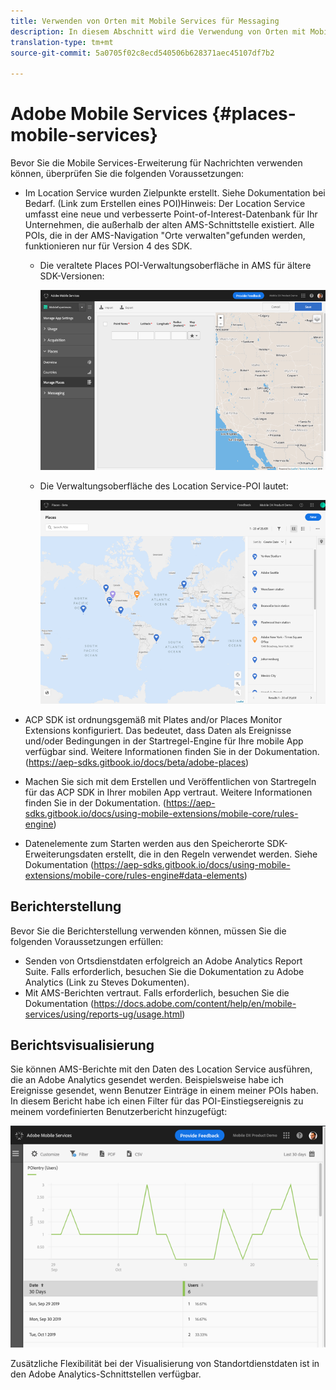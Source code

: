 ```yaml
---
title: Verwenden von Orten mit Mobile Services für Messaging
description: In diesem Abschnitt wird die Verwendung von Orten mit Mobile Services für Nachrichten erläutert.
translation-type: tm+mt
source-git-commit: 5a0705f02c8ecd540506b628371aec45107df7b2

---
```



# Adobe Mobile Services {#places-mobile-services}

Bevor Sie die Mobile Services-Erweiterung für Nachrichten verwenden können, überprüfen Sie die folgenden Voraussetzungen:

* Im Location Service wurden Zielpunkte erstellt. Siehe Dokumentation bei Bedarf. (Link zum Erstellen eines POI)Hinweis: Der Location Service umfasst eine neue und verbesserte Point-of-Interest-Datenbank für Ihr Unternehmen, die außerhalb der alten AMS-Schnittstelle existiert. Alle POIs, die in der AMS-Navigation &quot;Orte verwalten&quot;gefunden werden, funktionieren nur für Version 4 des SDK.
   * Die veraltete Places POI-Verwaltungsoberfläche in AMS für ältere SDK-Versionen:

      ![Alte Benutzeroberfläche](/help/assets/legacy-location-v4-ui.png)

   * Die Verwaltungsoberfläche des Location Service-POI lautet:

      ![POI-Verwaltungsoberfläche des Location Service](/help/assets/places-ui.png)

* ACP SDK ist ordnungsgemäß mit Plates and/or Places Monitor Extensions konfiguriert. Das bedeutet, dass Daten als Ereignisse und/oder Bedingungen in der Startregel-Engine für Ihre mobile App verfügbar sind. Weitere Informationen finden Sie in der Dokumentation. (https://aep-sdks.gitbook.io/docs/beta/adobe-places)

* Machen Sie sich mit dem Erstellen und Veröffentlichen von Startregeln für das ACP SDK in Ihrer mobilen App vertraut. Weitere Informationen finden Sie in der Dokumentation. (https://aep-sdks.gitbook.io/docs/using-mobile-extensions/mobile-core/rules-engine)

* Datenelemente zum Starten werden aus den Speicherorte SDK-Erweiterungsdaten erstellt, die in den Regeln verwendet werden. Siehe Dokumentation (https://aep-sdks.gitbook.io/docs/using-mobile-extensions/mobile-core/rules-engine#data-elements)

## Berichterstellung 

Bevor Sie die Berichterstellung verwenden können, müssen Sie die folgenden Voraussetzungen erfüllen:

* Senden von Ortsdienstdaten erfolgreich an Adobe Analytics Report Suite. Falls erforderlich, besuchen Sie die Dokumentation zu Adobe Analytics (Link zu Steves Dokumenten).
* Mit AMS-Berichten vertraut. Falls erforderlich, besuchen Sie die Dokumentation (https://docs.adobe.com/content/help/en/mobile-services/using/reports-ug/usage.html)

## Berichtsvisualisierung

Sie können AMS-Berichte mit den Daten des Location Service ausführen, die an Adobe Analytics gesendet werden. Beispielsweise habe ich Ereignisse gesendet, wenn Benutzer Einträge in einem meiner POIs haben. In diesem Bericht habe ich einen Filter für das POI-Einstiegsereignis zu meinem vordefinierten Benutzerbericht hinzugefügt:

![Berichtsvisualisierung](/help/assets/report-visualize.png)

Zusätzliche Flexibilität bei der Visualisierung von Standortdienstdaten ist in den Adobe Analytics-Schnittstellen verfügbar.

